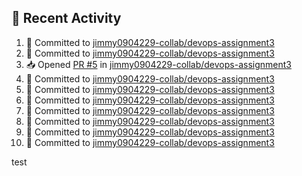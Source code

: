 ## 📌 Recent Activity
<!--START_SECTION:activity-->
1. 📝 Committed to [jimmy0904229-collab/devops-assignment3](https://github.com/jimmy0904229-collab/devops-assignment3/commit/70b7c4e313e66eddcf162012d9301f6187fe2406)
2. 📝 Committed to [jimmy0904229-collab/devops-assignment3](https://github.com/jimmy0904229-collab/devops-assignment3/commit/fd11155060c3daa14ddd1459848e705852b7da41)
3. 📥 Opened [PR #5](https://github.com/jimmy0904229-collab/devops-assignment3/pull/5) in [jimmy0904229-collab/devops-assignment3](https://github.com/jimmy0904229-collab/devops-assignment3)
4. 📝 Committed to [jimmy0904229-collab/devops-assignment3](https://github.com/jimmy0904229-collab/devops-assignment3/commit/fab3c3faf47066dbbaa07956aea7a815257becdf)
5. 📝 Committed to [jimmy0904229-collab/devops-assignment3](https://github.com/jimmy0904229-collab/devops-assignment3/commit/4e5b247dd740316e0450b9a82cc3f30e75d04430)
6. 📝 Committed to [jimmy0904229-collab/devops-assignment3](https://github.com/jimmy0904229-collab/devops-assignment3/commit/a29f5b634e879c4480d3b7f681dbdb8b726c52ed)
7. 📝 Committed to [jimmy0904229-collab/devops-assignment3](https://github.com/jimmy0904229-collab/devops-assignment3/commit/7a5eb193e24ee477d666046aaf7865622f43b08e)
8. 📝 Committed to [jimmy0904229-collab/devops-assignment3](https://github.com/jimmy0904229-collab/devops-assignment3/commit/df3e490c58af06cf9c2b03c2fb632431c3cf5a19)
9. 📝 Committed to [jimmy0904229-collab/devops-assignment3](https://github.com/jimmy0904229-collab/devops-assignment3/commit/4a2fca6153988b31245b9d0c6f6876e2a951f8a6)
10. 📝 Committed to [jimmy0904229-collab/devops-assignment3](https://github.com/jimmy0904229-collab/devops-assignment3/commit/f454d496dcbbce58266e3ae1aacb2aa51d481b69)
<!--END_SECTION:activity-->
test
